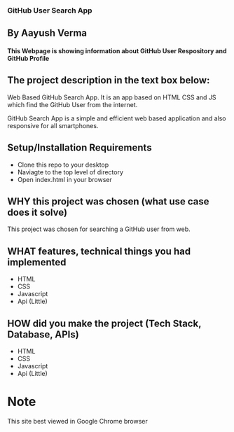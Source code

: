 ### GitHub User Search App

## By Aayush Verma

#### This Webpage is showing information about GitHub User Respository and GitHub Profile

## The project description in the text box below:
Web Based GitHub Search App. It is an app based on HTML CSS and JS which find the GitHub User from the internet.

GitHub Search App is a simple and efficient web based application and also responsive for all smartphones.

## Setup/Installation Requirements

* Clone this repo to your desktop
* Naviagte to the top level of directory
* Open index.html in your browser

## WHY this project was chosen (what use case does it solve)

This project was chosen for searching a GitHub user from web.

## WHAT features, technical things you had implemented

* HTML
* CSS
* Javascript
* Api (Little)

## HOW did you make the project (Tech Stack, Database, APIs)
 
* HTML
* CSS
* Javascript
* Api (Little)

# Note 
This site best viewed in Google Chrome browser